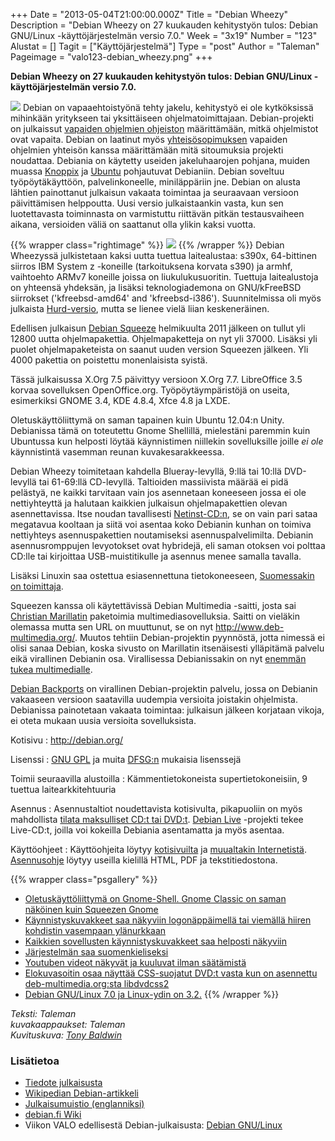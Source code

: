 +++
Date = "2013-05-04T21:00:00.000Z"
Title = "Debian Wheezy"
Description = "Debian Wheezy on 27 kuukauden kehitystyön tulos: Debian GNU/Linux -käyttöjärjestelmän versio 7.0."
Week = "3x19"
Number = "123"
Alustat = []
Tagit = ["Käyttöjärjestelmä"]
Type = "post"
Author = "Taleman"
Pageimage = "valo123-debian_wheezy.png"
+++


**Debian Wheezy on 27 kuukauden kehitystyön tulos: Debian GNU/Linux
-käyttöjärjestelmän versio 7.0.**

![ ](/images/valo123-debian_wheezy.png "valo123-debian_wheezy.png")
Debian on vapaaehtoistyönä tehty jakelu, kehitystyö ei ole kytköksissä
mihinkään yritykseen tai yksittäiseen ohjelmatoimittajaan.
Debian-projekti on julkaissut [vapaiden ohjelmien
ohjeiston](http://www.debian.org/social_contract.fi.html#guidelines)
määrittämään, mitkä ohjelmistot ovat vapaita. Debian on laatinut myös
[yhteisösopimuksen](http://www.debian.org/social_contract.fi.html)
vapaiden ohjelmien yhteisön kanssa määrittämään mitä sitoumuksia
projekti noudattaa. Debiania on käytetty useiden jakeluhaarojen pohjana,
muiden muassa [Knoppix](http://www.knopper.net/knoppix/) ja
[Ubuntu](http://ubuntu-fi.org/) pohjautuvat Debianiin. Debian soveltuu
työpöytäkäyttöön, palvelinkoneelle, miniläppäriin jne. Debian on alusta
lähtien painottanut julkaisun vakaata toimintaa ja seuraavaan versioon
päivittämisen helppoutta. Uusi versio julkaistaankin vasta, kun sen
luotettavasta toiminnasta on varmistuttu riittävän pitkän testausvaiheen
aikana, versioiden väliä on saattanut olla ylikin kaksi vuotta.

{{% wrapper class="rightimage" %}}
![ ](/images/Tonybaldwin_-_Debian_gnu_linux_7_Wheezy.png "Tonybaldwin - Debian gnu linux 7 Wheezy.png")
{{% /wrapper %}}
Debian Wheezyssä julkistetaan kaksi uutta tuettua laitealustaa: s390x,
64-bittinen siirros IBM System z -koneille (tarkoituksena korvata s390)
ja armhf, vaihtoehto ARMv7 koneille joissa on liukulukusuoritin.
Tuettuja laitealustoja on yhteensä yhdeksän, ja lisäksi teknologiademona
on GNU/kFreeBSD siirrokset ('kfreebsd-amd64' and 'kfreebsd-i386').
Suunnitelmissa oli myös julkaista
[Hurd-versio](http://www.debian.org/ports/hurd/), mutta se lienee vielä
liian keskeneräinen.

Edellisen julkaisun [Debian Squeeze](Debian_GNU_Linux)
helmikuulta 2011 jälkeen on tullut yli 12800 uutta ohjelmapakettia.
Ohjelmapaketteja on nyt yli 37000. Lisäksi yli puolet ohjelmapaketeista
on saanut uuden version Squeezen jälkeen. Yli 4000 pakettia on poistettu
monenlaisista syistä.

Tässä julkaisussa X.Org 7.5 päivittyy versioon X.Org 7.7. LibreOffice
3.5 korvaa sovelluksen OpenOffice.org. Työpöytäympäristöjä on useita,
esimerkiksi GNOME 3.4, KDE 4.8.4, Xfce 4.8 ja LXDE.

Oletuskäyttöliittymä on saman tapainen kuin Ubuntu 12.04:n Unity.
Debianissa tämä on toteutettu Gnome Shellillä, mielestäni paremmin kuin
Ubuntussa kun helposti löytää käynnistimen niillekin sovelluksille
joille *ei ole* käynnistintä vasemman reunan kuvakesarakkeessa.

Debian Wheezy toimitetaan kahdella Blueray-levyllä, 9:llä tai 10:llä
DVD-levyllä tai 61-69:llä CD-levyllä. Taltioiden massiivista määrää ei
pidä pelästyä, ne kaikki tarvitaan vain jos asennetaan koneeseen jossa
ei ole nettiyhteyttä ja halutaan kaikkien julkaisun ohjelmapakettien
olevan asennettavissa. Itse noudan tavallisesti
[Netinst-CD:n](http://www.debian.org/distrib/netinst), se on vain pari
sataa megatavua kooltaan ja siitä voi asentaa koko Debianin kunhan on
toimiva nettiyhteys asennuspakettien noutamiseksi asennuspalvelimilta.
Debianin asennusromppujen levyotokset ovat hybridejä, eli saman otoksen
voi polttaa CD:lle tai kirjoittaa USB-muistitikulle ja asennus menee
samalla tavalla.

Lisäksi Linuxin saa ostettua esiasennettuna tietokoneeseen, [Suomessakin
on toimittaja](http://www.debian.org/distrib/pre-installed#fi).

Squeezen kanssa oli käytettävissä Debian Multimedia -saitti, josta sai
[Christian
Marillatin](http://qa.debian.org/developer.php?login=marillat@debian.org)
paketoimia multimediasovelluksia. Saitti on vieläkin olemassa mutta sen
URL on muuttunut, se on nyt
[<http://www.deb-multimedia.org/>](http://www.deb-multimedia.org/).
Muutos tehtiin Debian-projektin pyynnöstä, jotta nimessä ei olisi sanaa
Debian, koska sivusto on Marillatin itsenäisesti ylläpitämä palvelu eikä
virallinen Debianin osa. Virallisessa Debianissakin on nyt [enemmän
tukea multimedialle](http://wiki.debian.org/DebianMultimedia).

[Debian Backports](http://backports.debian.org/) on virallinen
Debian-projektin palvelu, jossa on Debianin vakaaseen versioon
saatavilla uudempia versioita joistakin ohjelmista. Debianissa
painotetaan vakaata toimintaa: julkaisun jälkeen korjataan vikoja, ei
oteta mukaan uusia versioita sovelluksista.

Kotisivu
:   <http://debian.org/>

Lisenssi
:   [GNU GPL](GNU_GPL) ja muita
    [DFSG:n](http://www.debian.org/social_contract.fi.html#guidelines)
    mukaisia lisenssejä

Toimii seuraavilla alustoilla
:   Kämmentietokoneista supertietokoneisiin, 9 tuettua
    laitearkkitehtuuria

Asennus
:   Asennustaltiot noudettavista kotisivulta, pikapuoliin on myös
    mahdollista [tilata maksulliset CD:t tai
    DVD:t](http://www.debian.org/CD/vendors/). [Debian
    Live](http://live.debian.net/) -projekti tekee Live-CD:t, joilla voi
    kokeilla Debiania asentamatta ja myös asentaa.

Käyttöohjeet
:   Käyttöohjeita löytyy [kotisivuilta](http://www.debian.org/doc/) ja
    [muualtakin Internetistä](http://www.debianhelp.co.uk/).
    [Asennusohje](http://www.debian.org/releases/stable/installmanual)
    löytyy useilla kielillä HTML, PDF ja tekstitiedostona.

{{% wrapper class="psgallery" %}}
-   [Oletuskäyttöliittymä on Gnome-Shell. Gnome Classic on saman
    näköinen kuin Squeezen Gnome](/images/Wheezy-tyopoyta.png)
-   [Käynnistyskuvakkeet saa näkyviin logonäppäimellä tai viemällä
    hiiren kohdistin vasempaan ylänurkkaan](/images/Wheezy-tyopoyta2.png)
-   [Kaikkien sovellusten käynnistyskuvakkeet saa helposti näkyviin](/images/Wheezy-kaikki-sovellukset.png)
-   [Järjestelmän saa suomenkieliseksi](/images/Wheezy-finnish.png)
-   [Youtuben videot näkyvät ja kuuluvat ilman säätämistä](/images/Wheezy-youtube.png)
-   [Elokuvasoitin osaa näyttää CSS-suojatut DVD:t vasta kun on asennettu deb-multimedia.org:sta libdvdcss2](/images/Wheezy-elokuvasoitin.png)
-   [Debian GNU/Linux 7.0 ja Linux-ydin on 3.2.](/images/Wheezy-release-uname.png)
{{% /wrapper %}}

*Teksti: Taleman* <br />
*kuvakaappaukset: Taleman* <br />
*Kuvituskuva: [Tony Baldwin](http://www.debianart.org/cchost/?ccm=/files/tonybaldwin/1276)*

### Lisätietoa

-   [Tiedote julkaisusta](http://www.debian.org/News/2013/20130504)
-   [Wikipedian Debian-artikkeli](http://fi.wikipedia.org/wiki/Debian)
-   [Julkaisumuistio
    (englanniksi)](http://www.debian.org/releases/wheezy/amd64/release-notes/ch-whats-new.en.html)
-   [debian.fi Wiki](http://debian.fi/)
-   Viikon VALO edellisestä Debian-julkaisusta:
    [Debian GNU/Linux](Debian_GNU_Linux "wikilink")


